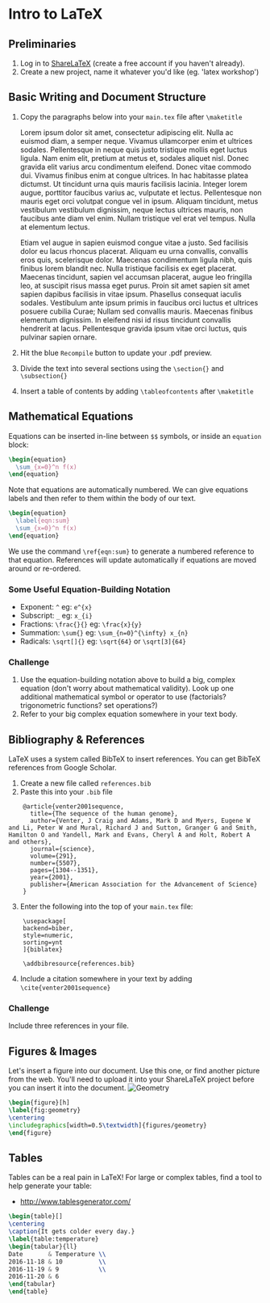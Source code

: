 # Intro to LaTeX

## Preliminaries
1. Log in to [ShareLaTeX](https://www.sharelatex.com/) (create a free account if you haven't already).
2. Create a new project, name it whatever you'd like (eg. 'latex workshop')

## Basic Writing and Document Structure
1. Copy the paragraphs below into your `main.tex` file after `\maketitle`

    Lorem ipsum dolor sit amet, consectetur adipiscing elit. Nulla ac euismod diam, a semper neque. Vivamus ullamcorper enim et ultrices sodales. Pellentesque in neque quis justo tristique mollis eget luctus ligula. Nam enim elit, pretium at metus et, sodales aliquet nisl. Donec gravida elit varius arcu condimentum eleifend. Donec vitae commodo dui. Vivamus finibus enim at congue ultrices. In hac habitasse platea dictumst. Ut tincidunt urna quis mauris facilisis lacinia. Integer lorem augue, porttitor faucibus varius ac, vulputate et lectus. Pellentesque non mauris eget orci volutpat congue vel in ipsum. Aliquam tincidunt, metus vestibulum vestibulum dignissim, neque lectus ultrices mauris, non faucibus ante diam vel enim. Nullam tristique vel erat vel tempus. Nulla at elementum lectus.

    Etiam vel augue in sapien euismod congue vitae a justo. Sed facilisis dolor eu lacus rhoncus placerat. Aliquam eu urna convallis, convallis eros quis, scelerisque dolor. Maecenas condimentum ligula nibh, quis finibus lorem blandit nec. Nulla tristique facilisis ex eget placerat. Maecenas tincidunt, sapien vel accumsan placerat, augue leo fringilla leo, at suscipit risus massa eget purus. Proin sit amet sapien sit amet sapien dapibus facilisis in vitae ipsum. Phasellus consequat iaculis sodales. Vestibulum ante ipsum primis in faucibus orci luctus et ultrices posuere cubilia Curae; Nullam sed convallis mauris. Maecenas finibus elementum dignissim. In eleifend nisi id risus tincidunt convallis hendrerit at lacus. Pellentesque gravida ipsum vitae orci luctus, quis pulvinar sapien ornare.

2. Hit the blue `Recompile` button to update your .pdf preview.
3. Divide the text into several sections using the `\section{}` and `\subsection{}`
4. Insert a table of contents by adding `\tableofcontents` after `\maketitle`

## Mathematical Equations
Equations can be inserted in-line between `$$` symbols, or inside an `equation` block:

```tex
\begin{equation}
  \sum_{x=0}^n f(x)
\end{equation}
```

Note that equations are automatically numbered. We can give equations labels and then refer to them within the body of our text.

```tex
\begin{equation}
  \label{eqn:sum}
  \sum_{x=0}^n f(x)
\end{equation}
```

We use the command `\ref{eqn:sum}` to generate a numbered reference to that equation. References will update automatically if equations are moved around or re-ordered.

### Some Useful Equation-Building Notation
- Exponent: `^` eg: `e^{x}`
- Subscript: `_` eg: `x_{i}`
- Fractions: `\frac{}{}` eg: `\frac{x}{y}`
- Summation: `\sum{}` eg: `\sum_{n=0}^{\infty} x_{n}`
- Radicals: `\sqrt[]{}` eg: `\sqrt{64}` or `\sqrt[3]{64}`

### Challenge
1. Use the equation-building notation above to build a big, complex equation (don't worry about mathematical validity). Look up one additional mathematical symbol or operator to use (factorials? trigonometric functions? set operations?)
2. Refer to your big complex equation somewhere in your text body.

## Bibliography & References
LaTeX uses a system called BibTeX to insert references. You can get BibTeX references from Google Scholar.

1. Create a new file called `references.bib`
2. Paste this into your `.bib` file

```
    @article{venter2001sequence,
      title={The sequence of the human genome},
      author={Venter, J Craig and Adams, Mark D and Myers, Eugene W and Li, Peter W and Mural, Richard J and Sutton, Granger G and Smith, Hamilton O and Yandell, Mark and Evans, Cheryl A and Holt, Robert A and others},
      journal={science},
      volume={291},
      number={5507},
      pages={1304--1351},
      year={2001},
      publisher={American Association for the Advancement of Science}
    }
```

3. Enter the following into the top of your `main.tex` file:

```
    \usepackage[
    backend=biber,
    style=numeric,
    sorting=ynt
    ]{biblatex}
    
    \addbibresource{references.bib}
``` 

4. Include a citation somewhere in your text by adding `\cite{venter2001sequence}`

### Challenge
Include three references in your file.

## Figures & Images
Let's insert a figure into our document. Use this one, or find another picture from the web. You'll need to upload it into your ShareLaTeX project before you can insert it into the document.
![Geometry](http://latex.artofproblemsolving.com/4/7/7/4776110780647e87b624afb7a2d6e65612ad4595.png)

```tex
\begin{figure}[h]
\label{fig:geometry}
\centering
\includegraphics[width=0.5\textwidth]{figures/geometry}
\end{figure}
```

## Tables
Tables can be a real pain in LaTeX! For large or complex tables, find a tool to help generate your table:
- http://www.tablesgenerator.com/

```tex
\begin{table}[]
\centering
\caption{It gets colder every day.}
\label{table:temperature}
\begin{tabular}{ll}
Date       & Temperature \\
2016-11-18 & 10          \\
2016-11-19 & 9           \\
2016-11-20 & 6          
\end{tabular}
\end{table}
```

